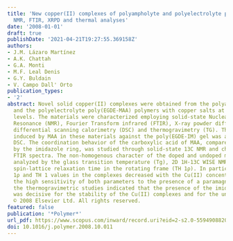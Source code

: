 ```yaml
---
title: 'New copper(II) complexes of polyampholyte and polyelectrolyte polymers: Solid-state
  NMR, FTIR, XRPD and thermal analyses'
date: '2008-01-01'
draft: true
publishDate: '2021-04-21T19:27:55.369158Z'
authors:
- J.M. Lázaro Martínez
- A.K. Chattah
- G.A. Monti
- M.F. Leal Denis
- G.Y. Buldain
- V. Campo Dall' Orto
publication_types:
- '2'
abstract: Novel solid copper(II) complexes were obtained from the polyampholyte poly(EGDE-MAA-IM)
  and the polyelectrolyte poly(EGDE-MAA) polymers with copper salts at different concentration
  levels. The materials were characterized employing solid-state Nuclear Magnetic
  Resonance (NMR), Fourier Transform infrared (FTIR), X-ray powder diffraction (XRPD),
  differential scanning calorimetry (DSC) and thermogravimetry (TG). The reticulation
  induced by MAA in these materials against the poly(EGDE-IM) gel was analyzed by
  DSC. The coordination behavior of the carboxylic acid of MAA, compared to that provided
  by the imidazole ring, was studied through solid-state 13C NMR and changes in the
  FTIR spectra. The non-homogenous character of the doped and undoped materials was
  analyzed by the glass transition temperature (Tg), 2D 1H-13C WISE NMR and proton
  spin-lattice relaxation time in the rotating frame (TH 1ρ). In particular, the TH
  1ρ and TH 1 values in the complexes decreased with the Cu(II) concentration, showing
  the high sensitivity of both parameters to the presence of a paramagnetic ion. Finally,
  the thermogravimetric studies indicated that the presence of the imidazole ring
  was decisive for the stability of the Cu(II) complexes and for the undoped polymers.
  © 2008 Elsevier Ltd. All rights reserved.
featured: false
publication: '*Polymer*'
url_pdf: https://www.scopus.com/inward/record.uri?eid=2-s2.0-55949088201&doi=10.1016%2fj.polymer.2008.10.011&partnerID=40&md5=5b7790b79e738f0a844725a47afd6cc6
doi: 10.1016/j.polymer.2008.10.011
---
```


